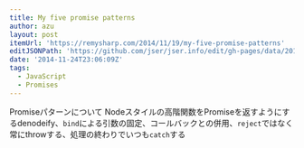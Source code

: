 ```yaml
---
title: My five promise patterns
author: azu
layout: post
itemUrl: 'https://remysharp.com/2014/11/19/my-five-promise-patterns'
editJSONPath: 'https://github.com/jser/jser.info/edit/gh-pages/data/2014/11/index.json'
date: '2014-11-24T23:06:09Z'
tags:
  - JavaScript
  - Promises
---
```

Promiseパターンについて
Nodeスタイルの高階関数をPromiseを返すようにするdenodeify、`bind`による引数の固定、コールバックとの併用、`reject`ではなく常にthrowする、処理の終わりでいつも`catch`する
